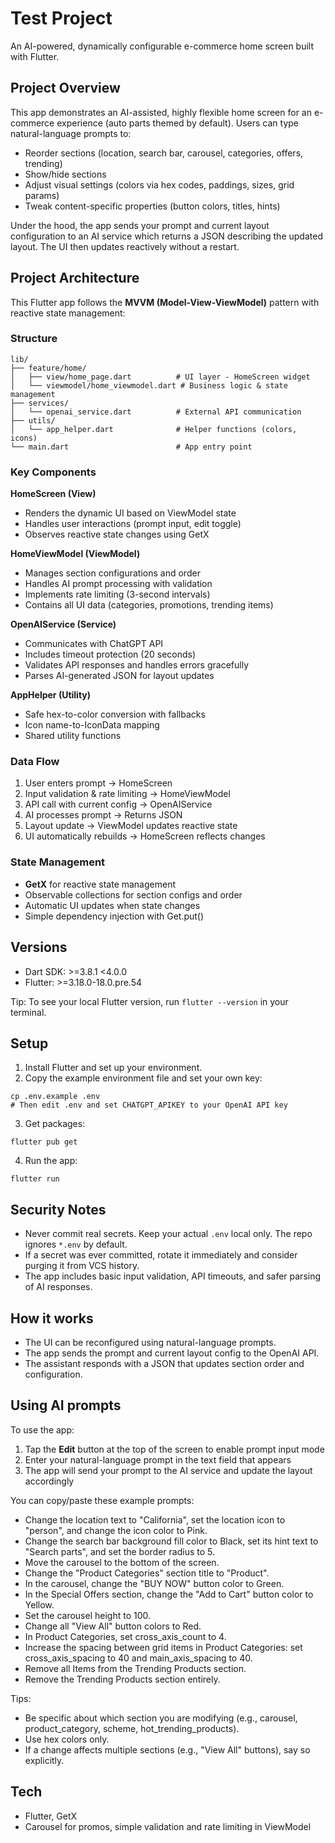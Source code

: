 # Test Project

An AI-powered, dynamically configurable e-commerce home screen built with Flutter.

## Project Overview
This app demonstrates an AI-assisted, highly flexible home screen for an e-commerce experience (auto parts themed by default). Users can type natural-language prompts to:
- Reorder sections (location, search bar, carousel, categories, offers, trending)
- Show/hide sections
- Adjust visual settings (colors via hex codes, paddings, sizes, grid params)
- Tweak content-specific properties (button colors, titles, hints)

Under the hood, the app sends your prompt and current layout configuration to an AI service which returns a JSON describing the updated layout. The UI then updates reactively without a restart.

## Project Architecture

This Flutter app follows the **MVVM (Model-View-ViewModel)** pattern with reactive state management:

### Structure
```
lib/
├── feature/home/
│   ├── view/home_page.dart          # UI layer - HomeScreen widget
│   └── viewmodel/home_viewmodel.dart # Business logic & state management
├── services/
│   └── openai_service.dart          # External API communication
├── utils/
│   └── app_helper.dart              # Helper functions (colors, icons)
└── main.dart                        # App entry point
```

### Key Components

**HomeScreen (View)**
- Renders the dynamic UI based on ViewModel state
- Handles user interactions (prompt input, edit toggle)
- Observes reactive state changes using GetX

**HomeViewModel (ViewModel)**
- Manages section configurations and order
- Handles AI prompt processing with validation
- Implements rate limiting (3-second intervals)
- Contains all UI data (categories, promotions, trending items)

**OpenAIService (Service)**
- Communicates with ChatGPT API
- Includes timeout protection (20 seconds)
- Validates API responses and handles errors gracefully
- Parses AI-generated JSON for layout updates

**AppHelper (Utility)**
- Safe hex-to-color conversion with fallbacks
- Icon name-to-IconData mapping
- Shared utility functions

### Data Flow
1. User enters prompt → HomeScreen
2. Input validation & rate limiting → HomeViewModel
3. API call with current config → OpenAIService
4. AI processes prompt → Returns JSON
5. Layout update → ViewModel updates reactive state
6. UI automatically rebuilds → HomeScreen reflects changes

### State Management
- **GetX** for reactive state management
- Observable collections for section configs and order
- Automatic UI updates when state changes
- Simple dependency injection with Get.put()

## Versions
- Dart SDK: >=3.8.1 <4.0.0
- Flutter: >=3.18.0-18.0.pre.54

Tip: To see your local Flutter version, run `flutter --version` in your terminal.

## Setup

1) Install Flutter and set up your environment.
2) Copy the example environment file and set your own key:

```
cp .env.example .env
# Then edit .env and set CHATGPT_APIKEY to your OpenAI API key
```

3) Get packages:
```
flutter pub get
```

4) Run the app:
```
flutter run
```


## Security Notes
- Never commit real secrets. Keep your actual `.env` local only. The repo ignores `*.env` by default.
- If a secret was ever committed, rotate it immediately and consider purging it from VCS history.
- The app includes basic input validation, API timeouts, and safer parsing of AI responses.

## How it works
- The UI can be reconfigured using natural-language prompts.
- The app sends the prompt and current layout config to the OpenAI API.
- The assistant responds with a JSON that updates section order and configuration.

## Using AI prompts

To use the app:
1. Tap the **Edit** button at the top of the screen to enable prompt input mode
2. Enter your natural-language prompt in the text field that appears
3. The app will send your prompt to the AI service and update the layout accordingly

You can copy/paste these example prompts:

- Change the location text to "California", set the location icon to "person", and change the icon color to Pink.
- Change the search bar background fill color to Black, set its hint text to "Search parts", and set the border radius to 5.
- Move the carousel to the bottom of the screen.
- Change the "Product Categories" section title to "Product".
- In the carousel, change the "BUY NOW" button color to Green.
- In the Special Offers section, change the "Add to Cart" button color to Yellow.
- Set the carousel height to 100.
- Change all "View All" button colors to Red.
- In Product Categories, set cross_axis_count to 4.
- Increase the spacing between grid items in Product Categories: set cross_axis_spacing to 40 and main_axis_spacing to 40.
- Remove all Items from the Trending Products section.
- Remove the Trending Products section entirely.

Tips:
- Be specific about which section you are modifying (e.g., carousel, product_category, scheme, hot_trending_products).
- Use hex colors only.
- If a change affects multiple sections (e.g., "View All" buttons), say so explicitly.

## Tech
- Flutter, GetX
- Carousel for promos, simple validation and rate limiting in ViewModel
